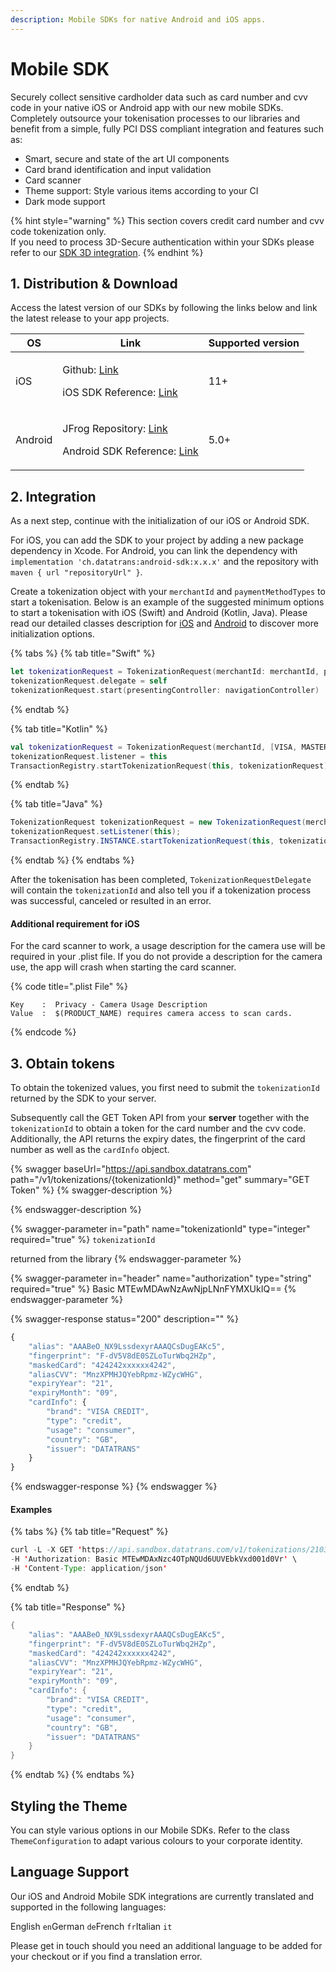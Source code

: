 ```yaml
---
description: Mobile SDKs for native Android and iOS apps.
---
```


# Mobile SDK

Securely collect sensitive cardholder data such as card number and cvv code in your native iOS or Android app with our new mobile SDKs. Completely outsource your tokenisation processes to our libraries and benefit from a simple, fully PCI DSS compliant integration and features such as:

* Smart, secure and state of the art UI components
* Card brand identification and input validation
* Card scanner
* Theme support: Style various items according to your CI
* Dark mode support

{% hint style="warning" %}
This section covers credit card number and cvv code tokenization only.\
If you need to process 3D-Secure authentication within your SDKs please refer to our [SDK 3D integration](../3d-secure-v2/authentication-only/mobile-sdk-3d.md).
{% endhint %}

## 1. Distribution & Download

Access the latest version of our SDKs by following the links below and link the latest release to your app projects.

| **OS**  | **Link**                                                                                                                                                                                                                                                              | **Supported version** |
| ------- | --------------------------------------------------------------------------------------------------------------------------------------------------------------------------------------------------------------------------------------------------------------------- | --------------------- |
| iOS     | <p>Github: <a href="https://github.com/datatrans/ios-sdk">Link</a></p><p>iOS SDK Reference: <a href="https://datatrans.github.io/ios-sdk/Classes/TokenizationRequest.html">Link</a></p>                                                                               | 11+                   |
| Android | <p>JFrog Repository: <a href="https://datatrans.jfrog.io/artifactory/mobile-sdk">Link</a></p><p>Android SDK Reference: <a href="https://datatrans.github.io/android-sdk/-datatrans%20-android%20-s-d-k/ch.datatrans.payment.api.tokenization/index.html">Link</a></p> | 5.0+                  |

## 2. Integration

As a next step, continue with the initialization of our iOS or Android SDK.

For iOS, you can add the SDK to your project by adding a new package dependency in Xcode. For Android, you can link the dependency with `implementation 'ch.datatrans:android-sdk:x.x.x'` and the repository with `maven { url "repositoryUrl" }`.

Create a tokenization object with your `merchantId` and `paymentMethodTypes` to start a tokenisation. Below is an example of the suggested minimum options to start a tokenisation with iOS (Swift) and Android (Kotlin, Java). Please read our detailed classes description for [iOS](https://datatrans.github.io/ios-sdk/Classes/TokenizationRequest.html) and [Android](https://datatrans.github.io/android-sdk/-datatrans%20-android%20-s-d-k/ch.datatrans.payment.api.tokenization/index.html) to discover more initialization options.

{% tabs %}
{% tab title="Swift" %}
```swift
let tokenizationRequest = TokenizationRequest(merchantId: merchantId, paymentMethodTypes: [.Visa, .MasterCard]) 
tokenizationRequest.delegate = self
tokenizationRequest.start(presentingController: navigationController)
```
{% endtab %}

{% tab title="Kotlin" %}
```kotlin
val tokenizationRequest = TokenizationRequest(merchantId, [VISA, MASTER_CARD])
tokenizationRequest.listener = this
TransactionRegistry.startTokenizationRequest(this, tokenizationRequest)
```
{% endtab %}

{% tab title="Java" %}
```java
TokenizationRequest tokenizationRequest = new TokenizationRequest(merchantId, [VISA, MASTER_CARD]);
tokenizationRequest.setListener(this);
TransactionRegistry.INSTANCE.startTokenizationRequest(this, tokenizationRequest);
```
{% endtab %}
{% endtabs %}

After the tokenisation has been completed, `TokenizationRequestDelegate` will contain the `tokenizationId` and also tell you if a tokenization process was successful, canceled or resulted in an error.

#### Additional requirement for iOS

For the card scanner to work, a usage description for the camera use will be required in your .plist file. If you do not provide a description for the camera use, the app will crash when starting the card scanner.

{% code title=".plist File" %}
```markup
Key    :  Privacy - Camera Usage Description   
Value  :  $(PRODUCT_NAME) requires camera access to scan cards.
```
{% endcode %}

## 3. Obtain tokens

To obtain the tokenized values, you first need to submit the `tokenizationId` returned by the SDK to your server.

Subsequently call the GET Token API from your **server** together with the `tokenizationId` to obtain a token for the card number and the cvv code. Additionally, the API returns the expiry dates, the fingerprint of the card number as well as the `cardInfo` object.

{% swagger baseUrl="https://api.sandbox.datatrans.com" path="/v1/tokenizations/{tokenizationId}" method="get" summary="GET Token" %}
{% swagger-description %}

{% endswagger-description %}

{% swagger-parameter in="path" name="tokenizationId" type="integer" required="true" %}
`tokenizationId`

returned from the library
{% endswagger-parameter %}

{% swagger-parameter in="header" name="authorization" type="string" required="true" %}
Basic MTEwMDAwNzAwNjpLNnFYMXUkIQ==
{% endswagger-parameter %}

{% swagger-response status="200" description="" %}
```javascript
{
    "alias": "AAABeO_NX9LssdexyrAAAQCsDugEAKc5",
    "fingerprint": "F-dV5V8dE0SZLoTurWbq2HZp",
    "maskedCard": "424242xxxxxx4242",
    "aliasCVV": "MnzXPMHJQYebRpmz-WZycWHG",
    "expiryYear": "21",
    "expiryMonth": "09",
    "cardInfo": {
        "brand": "VISA CREDIT",
        "type": "credit",
        "usage": "consumer",
        "country": "GB",
        "issuer": "DATATRANS"
    }
}
```
{% endswagger-response %}
{% endswagger %}

#### Examples

{% tabs %}
{% tab title="Request" %}
```java
curl -L -X GET 'https://api.sandbox.datatrans.com/v1/tokenizations/210329160815401747' \
-H 'Authorization: Basic MTEwMDAxNzc4OTpNQUd6UUVEbkVxd001d0Vr' \
-H 'Content-Type: application/json'
```
{% endtab %}

{% tab title="Response" %}
```java
{
    "alias": "AAABeO_NX9LssdexyrAAAQCsDugEAKc5",
    "fingerprint": "F-dV5V8dE0SZLoTurWbq2HZp",
    "maskedCard": "424242xxxxxx4242",
    "aliasCVV": "MnzXPMHJQYebRpmz-WZycWHG",
    "expiryYear": "21",
    "expiryMonth": "09",
    "cardInfo": {
        "brand": "VISA CREDIT",
        "type": "credit",
        "usage": "consumer",
        "country": "GB",
        "issuer": "DATATRANS"
    }
}
```
{% endtab %}
{% endtabs %}

## Styling the Theme

You can style various options in our Mobile SDKs. Refer to the class `ThemeConfiguration` to adapt various colours to your corporate identity.

## Language Support

Our iOS and Android Mobile SDK integrations are currently translated and supported in the following languages:

English `en`German `de`French `fr`Italian `it`

Please get in touch should you need an additional language to be added for your checkout or if you find a translation error.
